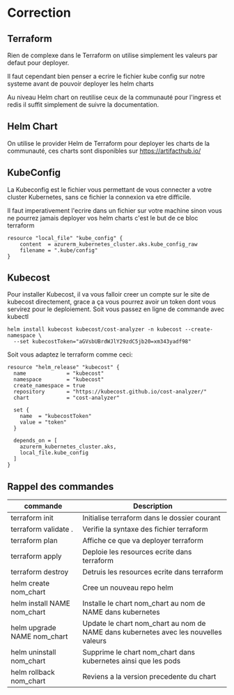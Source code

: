 # Correction

## Terraform
Rien de complexe dans le Terraform on utilise simplement les valeurs par defaut pour deployer.

Il faut cependant bien penser a ecrire le fichier kube config sur notre systeme avant de pouvoir deployer les helm charts

Au niveau Helm chart on reutilise ceux de la communauté pour l'ingress et redis il suffit simplement de suivre la documentation.

## Helm Chart
On utilise le provider Helm de Terraform pour deployer les charts de la communauté, ces charts sont disponibles sur https://artifacthub.io/

## KubeConfig
La Kubeconfig est le fichier vous permettant de vous connecter a votre cluster Kubernetes, sans ce fichier la connexion va etre difficile.

Il faut imperativement l'ecrire dans un fichier sur votre machine sinon vous ne pourrez jamais deployer vos helm charts
c'est le but de ce bloc terraform 
```HCL 
resource "local_file" "kube_config" {
    content  = azurerm_kubernetes_cluster.aks.kube_config_raw
    filename = ".kube/config"
}
```

## Kubecost
Pour installer Kubecost, il va vous falloir creer un compte sur le site de kubecost directement, grace a ça vous pourrez avoir un token dont vous servirez pour le deploiement.
Soit vous passez en ligne de commande avec kubectl
```shell
helm install kubecost kubecost/cost-analyzer -n kubecost --create-namespace \
  --set kubecostToken="aGVsbUBrdWJlY29zdC5jb20=xm343yadf98"
```

Soit vous adaptez le terraform comme ceci:
```HCL
resource "helm_release" "kubecost" {
  name             = "kubecost"
  namespace        = "kubecost"
  create_namespace = true
  repository       = "https://kubecost.github.io/cost-analyzer/"
  chart            = "cost-analyzer"

  set {
    name  = "kubecostToken"
    value = "token"
  }

  depends_on = [
    azurerm_kubernetes_cluster.aks,
    local_file.kube_config
  ]
}

```


## Rappel des commandes 
| commande | Description |
|----|-----|
| terraform init | Initialise terraform dans le dossier courant |
| terraform validate . | Verifie la syntaxe des fichier terraform |
| terraform plan | Affiche ce que va deployer terraform |
| terraform apply | Deploie les resources ecrite dans terraform |
| terraform destroy | Detruis les resources ecrite dans terraform |
| helm create nom_chart | Cree un nouveau repo helm |
| helm install NAME nom_chart | Installe le chart nom_chart au nom de NAME dans kubernetes |
| helm upgrade NAME nom_chart | Update le chart nom_chart au nom de NAME dans kubernetes avec les nouvelles valeurs |
| helm uninstall nom_chart | Supprime le chart nom_chart dans kubernetes ainsi que les pods |
| helm rollback nom_chart | Reviens a la version precedente du chart |